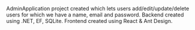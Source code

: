 AdminApplication project created which lets users add/edit/update/delete users for which we have a name, email and password. 
Backend created using .NET, EF, SQLite.
Frontend created using React & Ant Design.
